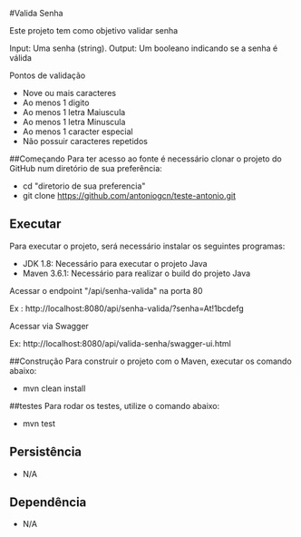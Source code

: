 #Valida Senha

Este projeto tem como objetivo validar senha

Input: Uma senha (string).
Output: Um booleano indicando se a senha é válida

Pontos de validação

- Nove ou mais caracteres
- Ao menos 1 digito
- Ao menos 1 letra Maiuscula
- Ao menos 1 letra Minuscula
- Ao menos 1 caracter especial
- Não possuir caracteres repetidos 

##Começando
Para ter acesso ao fonte é necessário clonar o projeto do GitHub num diretório de sua preferência:

- cd "diretorio de sua preferencia"
- git clone https://github.com/antoniogcn/teste-antonio.git

## Executar
Para executar o projeto, será necessário instalar os seguintes programas:

- JDK 1.8: Necessário para executar o projeto Java
- Maven 3.6.1: Necessário para realizar o build do projeto Java

Acessar o endpoint "/api/senha-valida" na porta 80

Ex : http://localhost:8080/api/senha-valida/?senha=At!1bcdefg

Acessar via Swagger 

Ex: http://localhost:8080/api/valida-senha/swagger-ui.html 

##Construção
Para construir o projeto com o Maven, executar os comando abaixo:

- mvn clean install

##testes
Para rodar os testes, utilize o comando abaixo:

- mvn test

## Persistência

- N/A


## Dependência

- N/A